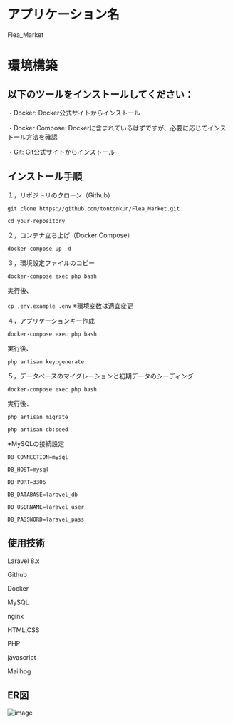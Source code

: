 # アプリケーション名
Flea_Market

# 環境構築

## 以下のツールをインストールしてください：

・Docker: Docker公式サイトからインストール

・Docker Compose: Dockerに含まれているはずですが、必要に応じてインストール方法を確認

・Git: Git公式サイトからインストール

## インストール手順

１，リポジトリのクローン（Github）

```
git clone https://github.com/tontonkun/Flea_Market.git

cd your-repository
```

２，コンテナ立ち上げ（Docker Compose）

`docker-compose up -d`

３，環境設定ファイルのコピー

`docker-compose exec php bash`

実行後、

`cp .env.example .env`
※環境変数は適宜変更

４，アプリケーションキー作成

`docker-compose exec php bash`

実行後、

`php artisan key:generate`

５，データベースのマイグレーションと初期データのシーディング

`docker-compose exec php bash`

実行後、

`php artisan migrate`

`php artisan db:seed`

※MySQLの接続設定

```
DB_CONNECTION=mysql

DB_HOST=mysql

DB_PORT=3306

DB_DATABASE=laravel_db

DB_USERNAME=laravel_user

DB_PASSWORD=laravel_pass
```


## 使用技術

Laravel 8.x

Github

Docker

MySQL

nginx

HTML,CSS

PHP

javascript

Mailhog

## ER図

![image](https://github.com/user-attachments/assets/4a5c9dcc-633a-4e7c-b414-3d3a1c8906c2)






